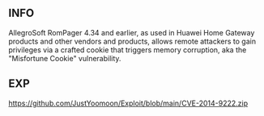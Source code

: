INFO
----

AllegroSoft RomPager 4.34 and earlier, as used in Huawei Home Gateway products and other vendors and products, allows remote attackers to gain privileges via a crafted cookie that triggers memory corruption, aka the "Misfortune Cookie" vulnerability.

EXP
---

<https://github.com/JustYoomoon/Exploit/blob/main/CVE-2014-9222.zip>
